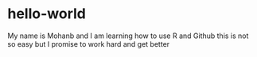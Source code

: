 # hello-world

My name is Mohanb and I am learning how to use R
and Github 
this is not so easy but I promise to work hard and get better
